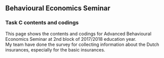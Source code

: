 
## Behavioural Economics Seminar
### Task C contents and codings
This page shows the contents and codings for Advanced Behavioural Economics Seminar at 2nd block of 2017/2018 education year.   
My team have done the survey for collecting information about the Dutch insurances, especially for the basic insurances.


```python

```
